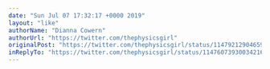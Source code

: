 ```yaml
---
date: "Sun Jul 07 17:32:17 +0000 2019"
layout: "like"
authorName: "Dianna Cowern"
authorUrl: "https://twitter.com/thephysicsgirl"
originalPost: "https://twitter.com/thephysicsgirl/status/1147921290465955840"
inReplyTo: "https://twitter.com/thephysicsgirl/status/1147607393003421699"
---
```

